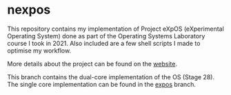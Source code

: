 # nexpos

This repository contains my implementation of Project eXpOS (eXperimental Operating System) done as part of the Operating Systems Laboratory course I took in 2021. Also included are a few shell scripts I made to optimise my workflow.

More details about the project can be found on the [website](https://exposnitc.github.io/).

This branch contains the dual-core implementation of the OS (Stage 28). The single core implementation can be found in the [expos](https://github.com/clifordjoshy/expos-oslab/tree/expos) branch.
